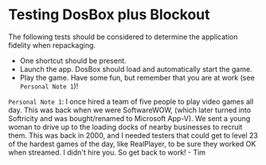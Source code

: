 # Testing DosBox plus Blockout

The following tests should be considered to determine the application fidelity when repackaging.

* One shortcut should be present.
* Launch the app.  DosBox should load and automatically start the game.
* Play the game.  Have some fun, but remember that you are at work (see `Personal Note 1`)!

`Personal Note 1`: I once hired a team of five people to play video games all day. This was back when we were SoftwareWOW, (which later turned into Softricity and was bought/renamed to Microsoft App-V).  We sent a young woman to drive up to the loading docks of nearby businesses to recruit them. This was back in 2000, and I needed testers that could get to level 23 of the hardest games of the day, like RealPlayer, to be sure they worked OK when streamed.  I didn't hire you. So get back to work!  - Tim

